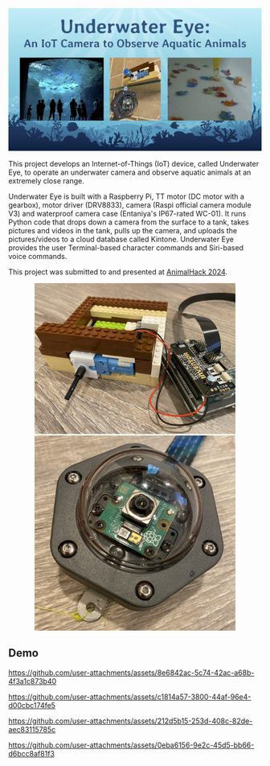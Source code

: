 <p align="center">
  <img src="images/logo.jpg" width="700">
</p>

This project develops an Internet-of-Things (IoT) device, called Underwater Eye, to operate an underwater camera and observe aquatic animals at an extremely close range. 

Underwater Eye is built with a Raspberry Pi, TT motor (DC motor with a gearbox), motor driver (DRV8833), camera (Raspi official camera module V3) and waterproof camera case (Entaniya's IP67-rated WC-01). It runs Python code that drops down a camera from the surface to a tank, takes pictures and videos in the tank, pulls up the camera, and uploads the pictures/videos to a cloud database called Kintone. Underwater Eye provides the user Terminal-based character commands and Siri-based voice commands. 

This project was submitted to and presented at [AnimalHack 2024](https://animalhack.org/ah24/). 

<p align="center">
  <img src="images/hw-assembly.jpg" width="400"><br>
  <img src="images/camera.jpg" width="400">
</p>



## Demo

https://github.com/user-attachments/assets/8e6842ac-5c74-42ac-a68b-4f3a1c873b40

https://github.com/user-attachments/assets/c1814a57-3800-44af-96e4-d00cbc174fe5

https://github.com/user-attachments/assets/212d5b15-253d-408c-82de-aec83115785c

https://github.com/user-attachments/assets/0eba6156-9e2c-45d5-bb66-d6bcc8af81f3

